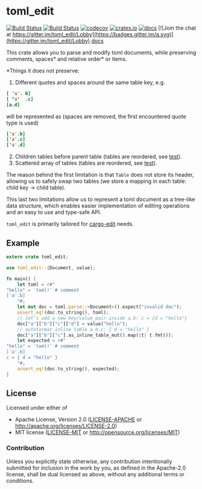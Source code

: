 # toml_edit

[![Build Status](https://img.shields.io/travis/ordian/toml_edit/master.svg?label=linux%20%26%20osx)](https://travis-ci.org/ordian/toml_edit)
[![Build Status](https://ci.appveyor.com/api/projects/status/github/ordian/toml_edit?svg=true)](https://ci.appveyor.com/project/ordian/toml-edit/branch/master)
[![codecov](https://codecov.io/gh/ordian/toml_edit/branch/master/graph/badge.svg)](https://codecov.io/gh/ordian/toml_edit)
[![crates.io](https://img.shields.io/crates/v/toml_edit.svg)](https://crates.io/crates/toml_edit)
[![docs](https://docs.rs/toml_edit/badge.svg)](https://docs.rs/toml_edit/badge.svg)
[![Join the chat at https://gitter.im/toml_edit/Lobby](https://badges.gitter.im/a.svg)](https://gitter.im/toml_edit/Lobby)
[docs](https://reusable.software/rust/toml_edit/doc/toml_edit/index.html)


This crate allows you to parse and modify toml
documents, while preserving comments, spaces* and
relative order* or items.

*Things it does not preserve:
1. Different quotes and spaces around the same table key, e.g. 
```toml
[ 'a'. b]
[ "a"  .c]
[a.d]
``` 
will be represented as (spaces are removed, the first encountered quote type is used)
```toml
['a'.b]
['a'.c]
['a'.d]
``` 
2. Children tables before parent table (tables are reordered, see [test]).
3. Scattered array of tables (tables are reordered, see [test]).

The reason behind the first limitation is that `Table` does not store its header, 
allowing us to safely swap two tables (we store a mapping in each table: child key -> child table).

This last two limitations allow us to represent a toml document as a tree-like data structure, 
which enables easier implementation of editing operations 
and an easy to use and type-safe API.

`toml_edit` is primarily tailored for [cargo-edit](https://github.com/killercup/cargo-edit/) needs.

## Example

```rust
extern crate toml_edit;

use toml_edit::{Document, value};

fn main() {
    let toml = r#"
"hello" = 'toml!' # comment
['a'.b]
    "#;
    let mut doc = toml.parse::<Document>().expect("invalid doc");
    assert_eq!(doc.to_string(), toml);
    // let's add a new key/value pair inside a.b: c = {d = "hello"}
    doc["a"]["b"]["c"]["d"] = value("hello");
    // autoformat inline table a.b.c: { d = "hello" }
    doc["a"]["b"]["c"].as_inline_table_mut().map(|t| t.fmt());
    let expected = r#"
"hello" = 'toml!' # comment
['a'.b]
c = { d = "hello" }
    "#;
    assert_eq!(doc.to_string(), expected);
}
```

## License

Licensed under either of

- Apache License, Version 2.0 ([LICENSE-APACHE](LICENSE-APACHE) or http://apache.org/licenses/LICENSE-2.0)
- MIT license ([LICENSE-MIT](LICENSE-MIT) or http://opensource.org/licenses/MIT)

### Contribution

Unless you explicitly state otherwise, any contribution intentionally submitted for inclusion in the work by you, as defined in the Apache-2.0 license, shall be dual licensed as above, without any additional terms or conditions.

[test]: https://github.com/ordian/toml_edit/blob/f09bd5d075fdb7d2ef8d9bb3270a34506c276753/tests/test_valid.rs#L84
